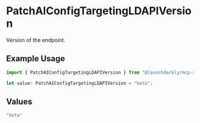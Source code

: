 # PatchAIConfigTargetingLDAPIVersion

Version of the endpoint.

## Example Usage

```typescript
import { PatchAIConfigTargetingLDAPIVersion } from "@launchdarkly/mcp-server/models/operations";

let value: PatchAIConfigTargetingLDAPIVersion = "beta";
```

## Values

```typescript
"beta"
```